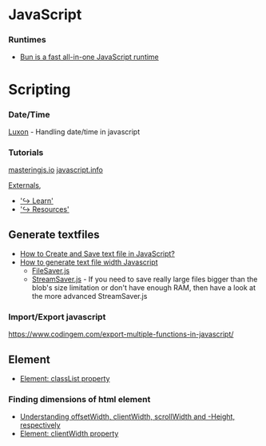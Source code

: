 # JavaScript
### Runtimes
* [Bun is a fast all-in-one JavaScript runtime](https://bun.sh/)

# Scripting
### Date/Time
[Luxon](https://moment.github.io/luxon/#/tour) - Handling date/time in javascript

### Tutorials
[masteringjs.io](https://masteringjs.io/tutorials/mongoose/query-was-already-executed)
[javascript.info](https://javascript.info/)

[Externals]('https://www.javascript.com/'),
* ['↪&nbsp;Learn']('https://www.javascript.com/learn/strings')
* ['↪&nbsp;Resources']('https://www.javascript.com/resources')

## Generate textfiles
* [How to Create and Save text file in JavaScript?](https://www.tutorialspoint.com/how-to-create-and-save-text-file-in-javascript)
* [How to generate text file width Javascript](https://redstapler.co/generate-text-file-javascript/)
  * [FileSaver.js](https://github.com/eligrey/FileSaver.js)
  * [StreamSaver.js](https://github.com/jimmywarting/StreamSaver.js) - If you need to save really large files bigger than the blob's size limitation or don't have enough RAM, then have a look at the more advanced StreamSaver.js 


### Import/Export javascript 
https://www.codingem.com/export-multiple-functions-in-javascript/

## Element
* [Element: classList property](https://developer.mozilla.org/en-US/docs/Web/API/Element/classList)


### Finding dimensions of html element
* [Understanding offsetWidth, clientWidth, scrollWidth and -Height, respectively](https://stackoverflow.com/questions/21064101/understanding-offsetwidth-clientwidth-scrollwidth-and-height-respectively)
* [Element: clientWidth property](https://developer.mozilla.org/en-US/docs/Web/API/Element/clientWidth)